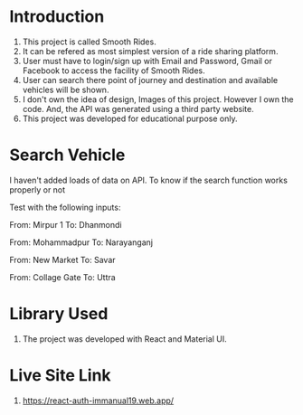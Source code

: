 # Introduction

1. This project is called Smooth Rides.
2. It can be refered as most simplest version of a ride sharing platform.
3. User must have to login/sign up with Email and Password, Gmail or Facebook to access the facility of Smooth Rides.
4. User can search there point of journey and destination and available vehicles will be shown.
5. I don't own the idea of design, Images of this project. However I own the code. And, the API was generated using a third party website.
6. This project was developed for educational purpose only.

# Search Vehicle

I haven't added loads of data on API. To know if the search function works properly or not

Test with the following inputs:

From: Mirpur 1
To: Dhanmondi

From: Mohammadpur
To: Narayanganj

From: New Market
To: Savar

From: Collage Gate
To: Uttra

# Library Used

1. The project was developed with React and Material UI.


# Live Site Link

1. https://react-auth-immanual19.web.app/
